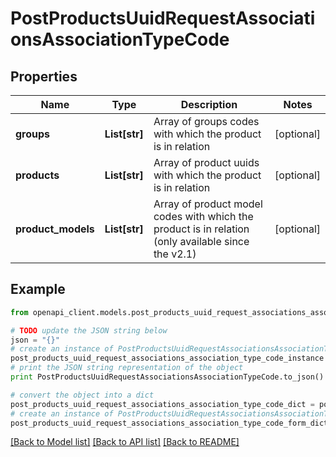 # PostProductsUuidRequestAssociationsAssociationTypeCode


## Properties
Name | Type | Description | Notes
------------ | ------------- | ------------- | -------------
**groups** | **List[str]** | Array of groups codes with which the product is in relation | [optional] 
**products** | **List[str]** | Array of product uuids with which the product is in relation | [optional] 
**product_models** | **List[str]** | Array of product model codes with which the product is in relation (only available since the v2.1) | [optional] 

## Example

```python
from openapi_client.models.post_products_uuid_request_associations_association_type_code import PostProductsUuidRequestAssociationsAssociationTypeCode

# TODO update the JSON string below
json = "{}"
# create an instance of PostProductsUuidRequestAssociationsAssociationTypeCode from a JSON string
post_products_uuid_request_associations_association_type_code_instance = PostProductsUuidRequestAssociationsAssociationTypeCode.from_json(json)
# print the JSON string representation of the object
print PostProductsUuidRequestAssociationsAssociationTypeCode.to_json()

# convert the object into a dict
post_products_uuid_request_associations_association_type_code_dict = post_products_uuid_request_associations_association_type_code_instance.to_dict()
# create an instance of PostProductsUuidRequestAssociationsAssociationTypeCode from a dict
post_products_uuid_request_associations_association_type_code_form_dict = post_products_uuid_request_associations_association_type_code.from_dict(post_products_uuid_request_associations_association_type_code_dict)
```
[[Back to Model list]](../README.md#documentation-for-models) [[Back to API list]](../README.md#documentation-for-api-endpoints) [[Back to README]](../README.md)


